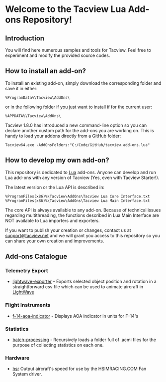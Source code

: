# Welcome to the Tacview Lua Add-ons Repository!

## Introduction

You will find here numerous samples and tools for Tacview. Feel free to experiment and modify the provided source codes.

## How to install an add-on?

To install an existing add-on, simply download the corresponding folder and save it in either:

```
%ProgramData%\Tacview\AddOns\
```

or in the following folder if you just want to install if for the current user:

```
%APPDATA%\Tacview\AddOns\
```

Tacview 1.8.0 has introduced a new command-line option so you can declare another custom path for the add-ons you are working on. This is handy to load your addons directly from a GitHub folder:

```
Tacview64.exe -AddOnsFolders:"C:/Code/GitHub/tacview.add-ons.lua"
```

## How to develop my own add-on?

This repository is dedicated to [Lua](https://www.lua.org/) add-ons. Anyone can develop and run Lua add-ons with any version of Tacview (Yes, even with Tacview Starter!).

The latest version or the Lua API is described in:

```
%ProgramFiles(x86)%\Tacview\AddOns\Tacview Lua Core Interface.txt
%ProgramFiles(x86)%\Tacview\AddOns\Tacview Lua Main Interface.txt
```

The core API is always available to any add-on. Because of technical issues regarding multithreading, the functions described in Lua Main Interface are NOT available to Lua importers and exporters.

If you want to publish your creation or changes, contact us at support@tacview.net and we will grant you access to this repository so you can share your own creation and improvements.

## Add-ons Catalogue

### Telemetry Export

* [lightwave-exporter](lightwave-exporter) – Exports selected object position and rotation in a straightforward csv file which can be used to animate aircraft in [LightWave](https://www.lightwave3d.com/)

### Flight Instruments

* [f-14-aoa-indicator](f-14-aoa-indicator) - Displays AOA indicator in units for F-14's

### Statistics

* [batch-processing](batch-processing) - Recursively loads a folder full of .acmi files for the purpose of collecting statistics on each one.

### Hardware

* [hsr](hsr) Output aircraft's speed for use by the HSIMRACING.COM Fan System driver.





